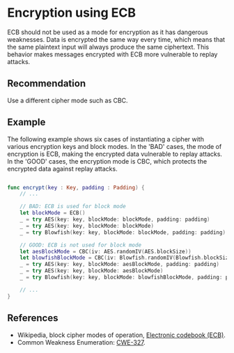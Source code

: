 # Encryption using ECB
ECB should not be used as a mode for encryption as it has dangerous weaknesses. Data is encrypted the same way every time, which means that the same plaintext input will always produce the same ciphertext. This behavior makes messages encrypted with ECB more vulnerable to replay attacks.


## Recommendation
Use a different cipher mode such as CBC.


## Example
The following example shows six cases of instantiating a cipher with various encryption keys and block modes. In the 'BAD' cases, the mode of encryption is ECB, making the encrypted data vulnerable to replay attacks. In the 'GOOD' cases, the encryption mode is CBC, which protects the encrypted data against replay attacks.


```swift

func encrypt(key : Key, padding : Padding) {
	// ...

	// BAD: ECB is used for block mode
	let blockMode = ECB()
	_ = try AES(key: key, blockMode: blockMode, padding: padding)
	_ = try AES(key: key, blockMode: blockMode)
	_ = try Blowfish(key: key, blockMode: blockMode, padding: padding)

	// GOOD: ECB is not used for block mode
	let aesBlockMode = CBC(iv: AES.randomIV(AES.blockSize))
	let blowfishBlockMode = CBC(iv: Blowfish.randomIV(Blowfish.blockSize))
	_ = try AES(key: key, blockMode: aesBlockMode, padding: padding)
	_ = try AES(key: key, blockMode: aesBlockMode)
	_ = try Blowfish(key: key, blockMode: blowfishBlockMode, padding: padding)

	// ...
}

```

## References
* Wikipedia, block cipher modes of operation, [Electronic codebook (ECB)](https://en.wikipedia.org/wiki/Block_cipher_mode_of_operation#Electronic_codebook_.28ECB.29).
* Common Weakness Enumeration: [CWE-327](https://cwe.mitre.org/data/definitions/327.html).
